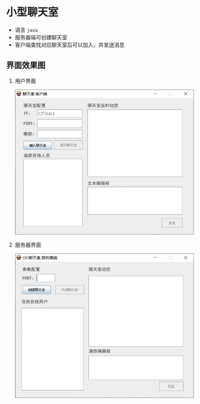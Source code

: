 # 小型聊天室

+ 语言 `java`
+ 服务器端可创建聊天室
+ 客户端查找对应聊天室后可以加入，并发送消息

## 界面效果图

1. 用户界面

   ![用户界面](src/icon/client.jpg)

2. 服务器界面

   ![服务器界面](src/icon/server.jpg)